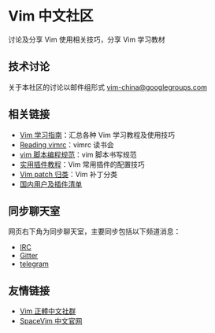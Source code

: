 # Vim 中文社区

讨论及分享 Vim 使用相关技巧，分享 Vim 学习教材

## 技术讨论

关于本社区的讨论以邮件组形式 [vim-china@googlegroups.com](mailto:vim-china@googlegroups.com)

## 相关链接

- [Vim 学习指南](https://github.com/vim-china/hello-vim)：汇总各种 Vim 学习教程及使用技巧
- [Reading vimrc](https://github.com/vim-china/reading-vimrc)：vimrc 读书会
- [vim 脚本编程规范](https://github.com/vim-china/vim-script-style-guide)：vim 脚本书写规范
- [实用插件教程](https://github.com/vim-china/plugins-tutorial)：Vim 常用插件的配置技巧
- [Vim patch 归类](https://github.com/vim-china/vim-patch-index)：Vim 补丁分类
- [国内用户及插件清单](https://github.com/vim-china/awesome-vimers)


## 同步聊天室

网页右下角为同步聊天室，主要同步包括以下频道消息：

- [IRC](https://webchat.freenode.net/?channels=spacevim-cn)
- [Gitter](https://gitter.im/SpaceVim/cn/)
- [telegram](https://t.me/joinchat/EazwP0TNHJ_Btbo2frsw9Q)

## 友情链接

- [Vim 正體中文社群](http://www.vim.tw/)
- [SpaceVim 中文官网](https://spacevim.org/cn/)
